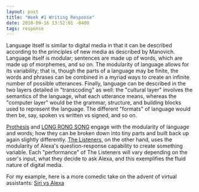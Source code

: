 ```yaml
---
layout: post
title: "Week #1 Writing Response"
date: 2018-09-16 13:52:01 -0400
tags: response
---
```

Language itself is similar to digital media in that it can be described according to the principles of new media as described by Manovich. Language itself is modular; sentences are made up of words, which are made up of morphemes, and so on. The modularity of language allows for its variability; that is, though the parts of a language may be finite, the words and phrases can be combined in a myriad ways to create an infinite number of possible utterances. Finally, language can be described in the two layers detailed in "transcoding" as well: the "cultural layer" involves the semantics of the language, what each utterance means, whereas the "computer layer" would be the grammar, structure, and building blocks used to represent the language. The different "formats" of language would then be, say, spoken vs written vs signed, and so on. 

[Prothesis](https://soundcloud.com/ihatch/sets/prosthesis) and [LONG RONG SONG](https://vimeo.com/143451232) engage with the modularity of language and words; how they can be broken down into tiny parts and built back up again slightly differently. [The Listeners](http://programmatology.shadoof.net/?thelisteners), on the other hand, uses the modularity of Alexa's question-response capability to create something variable. Each "performance" of The Listeners will vary depending on the user's input, what they decide to ask Alexa, and this exemplifies the fluid nature of digital media.

For my example, here is a more comedic take on the advent of virtual assistants: [Siri vs Alexa](https://www.youtube.com/watch?v=f_1dhKsELzs)
